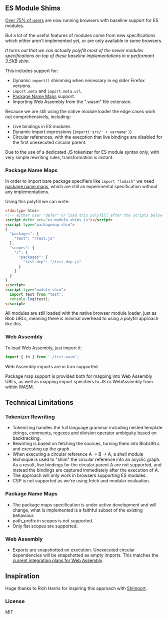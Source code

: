 ## ES Module Shims

[Over 75% of users](https://caniuse.com/#feat=es6-module) are now running browsers with baseline support for ES modules.

But a lot of the useful features of modules come from new specifications which either aren't implemented yet, or are only available in some browsers.

_It turns out that we can actually polyfill most of the newer modules specifications on top of these baseline implementations in a performant 3.5KB shim._

This includes support for:

* Dynamic `import()` shimming when necessary in eg older Firefox versions.
* `import.meta` and `import.meta.url`.
* [Package Name Maps](https://github.com/domenic/package-name-maps) support.
* Importing Web Assembly from the ".wasm" file extension.

Because we are still using the native module loader the edge cases work out comprehensively, including:

* Live bindings in ES modules
* Dynamic import expressions (`import('src/' + varname')`)
* Circular references, with the execption that live bindings are disabled for the first unexecuted circular parent.

Due to the use of a dedicated JS tokenizer for ES module syntax only, with very simple rewriting rules, transformation is instant.

### Package Name Maps

In order to import bare package specifiers like `import "lodash"` we need [package name maps](https://github.com/domenic/package-name-maps), which are still an experimental specification without
any implementations.

Using this polyfill we can write:

```html
<!doctype html>
<!-- either user "defer" or load this polyfill after the scripts below-->
<script defer src="es-module-shims.js"></script>
<script type="packagemap-shim">
{
  "packages": {
    "test": "/test.js"
  },
  "scopes": {
    "/": {
      "packages": {
        "test-dep": "/test-dep.js"
      }
    }
  }
}
</script>
<script type="module-shim">
  import test from "test";
  console.log(test);
</script>
```

All modules are still loaded with the native browser module loader, just as Blob URLs, meaning there is minimal overhead to using a polyfill approach like this.

### Web Assembly

To load Web Assembly, just import it:

```js
import { fn } from './test.wasm';
```

Web Assembly imports are in turn supported.

Package map support is provided both for mapping into Web Assembly URLs, as well as mapping import specifiers to JS or WebAssembly from within WASM.

## Technical Limitations

### Tokenizer Rewriting

* Tokenizing handles the full language grammar including nested template strings, comments, regexes and division operator ambiguity based on backtracking.
* Rewriting is based on fetching the sources, turning them into BlobURLs and executing up the graph.
* When executing a circular reference A -> B -> A, a shell module technique is used to "shim" the circular reference into an acyclic graph. As a result, live bindings for the circular parent A are not supported, and instead the bindings are captured immediately after the execution of A.
* The approach will only work in browsers supporting ES modules.
* CSP is not supported as we're using fetch and modular evaluation.

### Package Name Maps
* The package maps specification is under active development and will change, what is implemented is a faithful subset of the existing behaviour.
* path_prefix in scopes is not supported.
* Only flat scopes are supported.

### Web Assembly
* Exports are snapshotted on execution. Unexecuted circular dependencies will be snapshotted as empty imports. This matches the [current integration plans for Web Assembly](https://github.com/WebAssembly/esm-integration/).

## Inspiration

Huge thanks to Rich Harris for inspiring this approach with [Shimport](https://github.com/rich-harris/shimport).

### License

MIT